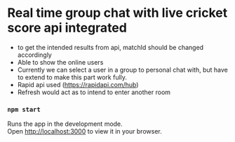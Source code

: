 # Real time group chat with live cricket score api integrated

- to get the intended results from api, matchId should be changed accordingly
- Able to show the online users
- Currently we can select a user in a group to personal chat with, but have to extend to make this part work fully.
- Rapid api used (https://rapidapi.com/hub)
- Refresh would act as to intend to enter another room

### `npm start`

Runs the app in the development mode.\
Open [http://localhost:3000](http://localhost:3000) to view it in your browser.
